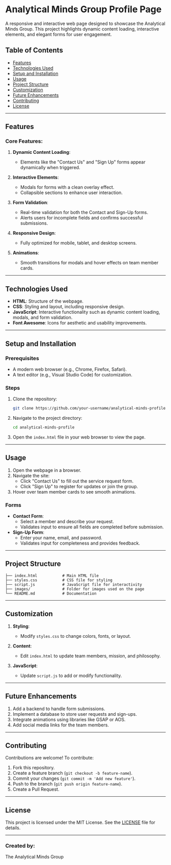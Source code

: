 
# Analytical Minds Group Profile Page

A responsive and interactive web page designed to showcase the Analytical Minds Group. This project highlights dynamic content loading, interactive elements, and elegant forms for user engagement.

## Table of Contents

- [Features](#features)
- [Technologies Used](#technologies-used)
- [Setup and Installation](#setup-and-installation)
- [Usage](#usage)
- [Project Structure](#project-structure)
- [Customization](#customization)
- [Future Enhancements](#future-enhancements)
- [Contributing](#contributing)
- [License](#license)

---

## Features

### Core Features:
1. **Dynamic Content Loading**:
   - Elements like the "Contact Us" and "Sign Up" forms appear dynamically when triggered.
   
2. **Interactive Elements**:
   - Modals for forms with a clean overlay effect.
   - Collapsible sections to enhance user interaction.

3. **Form Validation**:
   - Real-time validation for both the Contact and Sign-Up forms.
   - Alerts users for incomplete fields and confirms successful submissions.

4. **Responsive Design**:
   - Fully optimized for mobile, tablet, and desktop screens.

5. **Animations**:
   - Smooth transitions for modals and hover effects on team member cards.

---

## Technologies Used

- **HTML**: Structure of the webpage.
- **CSS**: Styling and layout, including responsive design.
- **JavaScript**: Interactive functionality such as dynamic content loading, modals, and form validation.
- **Font Awesome**: Icons for aesthetic and usability improvements.

---

## Setup and Installation

### Prerequisites
- A modern web browser (e.g., Chrome, Firefox, Safari).
- A text editor (e.g., Visual Studio Code) for customization.

### Steps
1. Clone the repository:
   ```bash
   git clone https://github.com/your-username/analytical-minds-profile.git
   ```
2. Navigate to the project directory:
   ```bash
   cd analytical-minds-profile
   ```
3. Open the `index.html` file in your web browser to view the page.

---

## Usage

1. Open the webpage in a browser.
2. Navigate the site:
   - Click "Contact Us" to fill out the service request form.
   - Click "Sign Up" to register for updates or join the group.
3. Hover over team member cards to see smooth animations.

### Forms
- **Contact Form**:
  - Select a member and describe your request.
  - Validates input to ensure all fields are completed before submission.
- **Sign-Up Form**:
  - Enter your name, email, and password.
  - Validates input for completeness and provides feedback.

---

## Project Structure

```plaintext
├── index.html           # Main HTML file
├── styles.css           # CSS file for styling
├── script.js            # JavaScript file for interactivity
├── images/              # Folder for images used on the page
└── README.md            # Documentation
```

---

## Customization

1. **Styling**:
   - Modify `styles.css` to change colors, fonts, or layout.

2. **Content**:
   - Edit `index.html` to update team members, mission, and philosophy.

3. **JavaScript**:
   - Update `script.js` to add or modify functionality.

---

## Future Enhancements

1. Add a backend to handle form submissions.
2. Implement a database to store user requests and sign-ups.
3. Integrate animations using libraries like GSAP or AOS.
4. Add social media links for the team members.

---

## Contributing

Contributions are welcome! To contribute:
1. Fork this repository.
2. Create a feature branch (`git checkout -b feature-name`).
3. Commit your changes (`git commit -m 'Add new feature'`).
4. Push to the branch (`git push origin feature-name`).
5. Create a Pull Request.

---

## License

This project is licensed under the MIT License. See the [LICENSE](LICENSE) file for details.

---

### Created by:
The Analytical Minds Group
